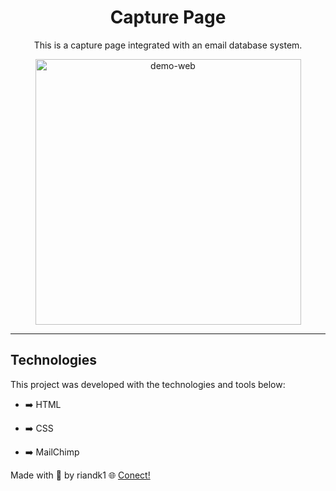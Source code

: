 <h1 align="center">
Capture Page
</h1>

<div align="center" >
<p>This is a capture page integrated with an email database system.<p/>
  <img src="./Animação.gif" alt="demo-web" height="425">
</div>

<hr />


## Technologies

This project was developed with the technologies and tools below:

- ➡️ HTML

- ➡️ CSS

- ➡️ MailChimp

Made with 💙 by riandk1 :globe_with_meridians: [Conect!](https://www.linkedin.com/in/riadnk1/)
